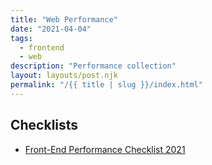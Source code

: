 ```yaml
---
title: "Web Performance"
date: "2021-04-04"
tags:
  - frontend
  - web
description: "Performance collection"
layout: layouts/post.njk
permalink: "/{{ title | slug }}/index.html"
---
```


## Checklists

- [Front-End Performance Checklist 2021](https://www.smashingmagazine.com/2021/01/front-end-performance-2021-free-pdf-checklist/)
